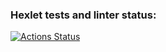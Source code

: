 ### Hexlet tests and linter status:
[![Actions Status](https://github.com/smyslovsv/java-project-72/workflows/hexlet-check/badge.svg)](https://github.com/smyslovsv/java-project-72/actions)